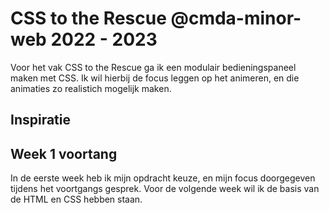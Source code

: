 # CSS to the Rescue @cmda-minor-web 2022 - 2023

Voor het vak CSS to the Rescue ga ik een modulair bedieningspaneel maken met CSS. Ik wil hierbij de focus leggen op het animeren, en die animaties zo realistich mogelijk maken. 

## Inspiratie

## Week 1 voortang
In de eerste week heb ik mijn opdracht keuze, en mijn focus doorgegeven tijdens het voortgangs gesprek. Voor de volgende week wil ik de basis van de HTML en CSS hebben staan.